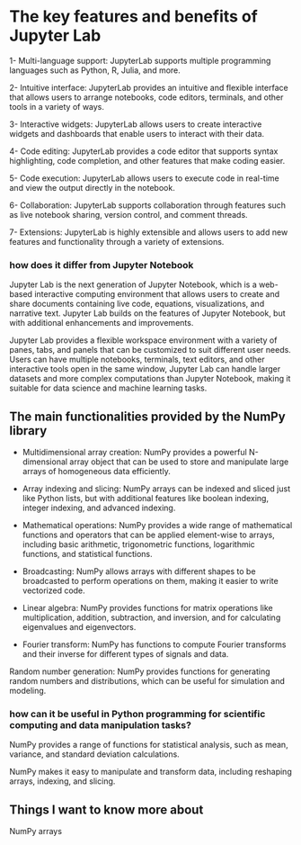 # The key features and benefits of Jupyter Lab

1- Multi-language support: JupyterLab supports multiple programming languages such as Python, R, Julia, and more.

2- Intuitive interface: JupyterLab provides an intuitive and flexible interface that allows users to arrange notebooks, code editors, terminals, and other tools in a variety of ways.

3- Interactive widgets: JupyterLab allows users to create interactive widgets and dashboards that enable users to interact with their data.

4- Code editing: JupyterLab provides a code editor that supports syntax highlighting, code completion, and other features that make coding easier.

5- Code execution: JupyterLab allows users to execute code in real-time and view the output directly in the notebook.

6- Collaboration: JupyterLab supports collaboration through features such as live notebook sharing, version control, and comment threads.

7- Extensions: JupyterLab is highly extensible and allows users to add new features and functionality through a variety of extensions.


### how does it differ from Jupyter Notebook
Jupyter Lab is the next generation of Jupyter Notebook, which is a web-based interactive computing environment that allows users to create and share documents containing live 
code, equations, visualizations, and narrative text. Jupyter Lab builds on the features of Jupyter Notebook, but with additional enhancements and improvements.

Jupyter Lab provides a flexible workspace environment with a variety of panes, tabs, and panels that can be customized to suit different user needs. Users can have multiple 
notebooks, terminals, text editors, and other interactive tools open in the same window, Jupyter Lab can handle larger datasets and more complex computations than Jupyter 
Notebook, making it suitable for data science and machine learning tasks.

## The main functionalities provided by the NumPy library

* Multidimensional array creation: NumPy provides a powerful N-dimensional array object that can be used to store and manipulate large arrays of homogeneous data efficiently.

* Array indexing and slicing: NumPy arrays can be indexed and sliced just like Python lists, but with additional features like boolean indexing, integer indexing, and advanced indexing.

* Mathematical operations: NumPy provides a wide range of mathematical functions and operators that can be applied element-wise to arrays, including basic arithmetic, 
trigonometric functions, logarithmic functions, and statistical functions.

* Broadcasting: NumPy allows arrays with different shapes to be broadcasted to perform operations on them, making it easier to write vectorized code.

* Linear algebra: NumPy provides functions for matrix operations like multiplication, addition, subtraction, and inversion, and for calculating eigenvalues and eigenvectors.

* Fourier transform: NumPy has functions to compute Fourier transforms and their inverse for different types of signals and data.

Random number generation: NumPy provides functions for generating random numbers and distributions, which can be useful for simulation and modeling.

###  how can it be useful in Python programming for scientific computing and data manipulation tasks?

NumPy provides a range of functions for statistical analysis, such as mean, variance, and standard deviation calculations.

NumPy makes it easy to manipulate and transform data, including reshaping arrays, indexing, and slicing.

## Things I want to know more about

NumPy arrays
